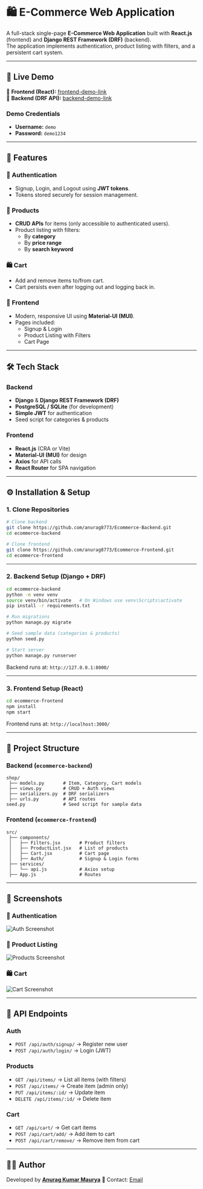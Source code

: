 # 🛍️ E-Commerce Web Application

A full-stack single-page **E-Commerce Web Application** built with **React.js** (frontend) and **Django REST Framework (DRF)** (backend).  
The application implements authentication, product listing with filters, and a persistent cart system.  

---

## 🚀 Live Demo

🔗 **Frontend (React):** [frontend-demo-link](https://demostore23.netlify.app/)  
🔗 **Backend (DRF API):** [backend-demo-link](https://ecommerce-backend-5wbp.onrender.com)  

### Demo Credentials
- **Username:** `demo`  
- **Password:** `demo1234`

---

## 📌 Features

### 🔐 Authentication
- Signup, Login, and Logout using **JWT tokens**.
- Tokens stored securely for session management.

### 🛒 Products
- **CRUD APIs** for items (only accessible to authenticated users).
- Product listing with filters:
  - By **category**
  - By **price range**
  - By **search keyword**

### 🛍️ Cart
- Add and remove items to/from cart.
- Cart persists even after logging out and logging back in.

### 🎨 Frontend
- Modern, responsive UI using **Material-UI (MUI)**.
- Pages included:
  - Signup & Login
  - Product Listing with Filters
  - Cart Page

---

## 🛠️ Tech Stack

### Backend
- **Django** & **Django REST Framework (DRF)**
- **PostgreSQL / SQLite** (for development)
- **Simple JWT** for authentication
- Seed script for categories & products

### Frontend
- **React.js** (CRA or Vite)
- **Material-UI (MUI)** for design
- **Axios** for API calls
- **React Router** for SPA navigation

---

## ⚙️ Installation & Setup

### 1. Clone Repositories
```bash
# Clone backend
git clone https://github.com/anurag8773/Ecommerce-Backend.git
cd ecommerce-backend

# Clone frontend
git clone https://github.com/anurag8773/Ecommerce-Frontend.git
cd ecommerce-frontend
````

---

### 2. Backend Setup (Django + DRF)

```bash
cd ecommerce-backend
python -m venv venv
source venv/bin/activate   # On Windows use venv\Scripts\activate
pip install -r requirements.txt

# Run migrations
python manage.py migrate

# Seed sample data (categories & products)
python seed.py

# Start server
python manage.py runserver
```

Backend runs at: `http://127.0.0.1:8000/`

---

### 3. Frontend Setup (React)

```bash
cd ecommerce-frontend
npm install
npm start
```

Frontend runs at: `http://localhost:3000/`

---

## 📂 Project Structure

### Backend (`ecommerce-backend`)

```
shop/
 ├── models.py       # Item, Category, Cart models
 ├── views.py        # CRUD + Auth views
 ├── serializers.py  # DRF serializers
 ├── urls.py         # API routes
seed.py              # Seed script for sample data
```

### Frontend (`ecommerce-frontend`)

```
src/
 ├── components/
 │   ├── Filters.jsx       # Product filters
 │   ├── ProductList.jsx   # List of products
 │   ├── Cart.jsx          # Cart page
 │   ├── Auth/             # Signup & Login forms
 ├── services/
 │   └── api.js            # Axios setup
 ├── App.js                # Routes
```

---

## 📸 Screenshots

### 🔑 Authentication

![Auth Screenshot](docs/auth.png)

### 🛒 Product Listing

![Products Screenshot](docs/products.png)

### 🛍️ Cart

![Cart Screenshot](docs/cart.png)

---

## 📖 API Endpoints

### Auth

* `POST /api/auth/signup/` → Register new user
* `POST /api/auth/login/` → Login (JWT)

### Products

* `GET /api/items/` → List all items (with filters)
* `POST /api/items/` → Create item (admin only)
* `PUT /api/items/:id/` → Update item
* `DELETE /api/items/:id/` → Delete item

### Cart

* `GET /api/cart/` → Get cart items
* `POST /api/cart/add/` → Add item to cart
* `POST /api/cart/remove/` → Remove item from cart

---

## 👨‍💻 Author

Developed by **[Anurag Kumar Maurya](https://github.com/anurag8773)**
📧 Contact: [Email](mailto:singhanurag8773@gmail.com)
